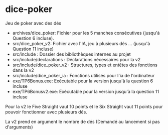 # dice-poker
Jeu de poker avec des dés
- archives/dice_poker: Fichier pour les 5 manches consécutives (jusqu'à Question 6 incluse).
- src/dice_poker_v2: Fichier avec l'IA, jeu  à plusieurs dés ... (jusqu'à Question 11 incluse)
- src/include : Dossier des bibliothèques internes au projet
- src/include/declarations : Déclarations nécessaires pour la v2
- src/include/dice_poker_v2 : Structures, types et entêtes des fonctions dans la v2
- src/include/dice_poker_ia : Fonctions utilisés pour l'ia de l'ordinateur
- exe/TP6Bonus.exe: Exécutable pour la version jusqu'à la question 6 incluse
- exe/TP6Bonusv2.exe: Exécutable pour la version jusqu'à la question 11 incluse


Pour la v2 le <bold>Five Straight</bold> vaut 10 points et le <bold>Six Straight</bold> vaut 11 points pour pouvoir fonctionner avec plusieurs dés.

La v2 prend en argument le nombre de dés (Demandé au lancement si pas d'arguments)
